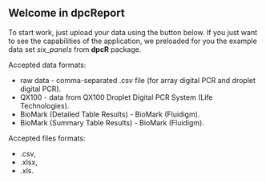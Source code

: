 ## Welcome in dpcReport

To start work, just upload your data using the button below. If you just want to see the capabilities of the application, we preloaded for you the example data set *six_panels* from **dpcR** package.

Accepted data formats:
* raw data - comma-separated .csv file (for array digital PCR and droplet digital PCR).
* QX100 - data from QX100 Droplet Digital PCR System (Life Technologies).
* BioMark (Detailed Table Results) - BioMark (Fluidigm).
* BioMark (Summary Table Results) - BioMark (Fluidigm).

Accepted files formats:  
* .csv,  
* .xlsx,  
* .xls.
